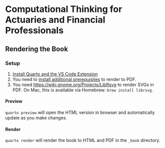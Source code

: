 # Computational Thinking for Actuaries and Financial Professionals

## Rendering the Book

### Setup

1. [Install Quarto and the VS Code Extension](https://quarto.org/docs/get-started/)
2. You need to [install additional prerequisites](https://quarto.org/docs/output-formats/pdf-basics.html#prerequisites) to render to PDF.
3. You need https://wiki.gnome.org/Projects/LibRsvg to render SVGs in PDF. On Mac, this is available via Homebrew: `brew install librsvg`.

#### Preview

`quarto preview` will open the HTML version in browser and automatically update as you make changes.

#### Render

`quarto render` will render the book to HTML and PDF in the `_book` directory.
